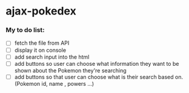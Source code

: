 # ajax-pokedex


### My to do list:
- [ ] fetch the file from API
- [ ] display it on console
- [ ] add search input into the html
- [ ] add buttons so user can choose what information they want to be shown about the Pokemon they're searching
- [ ] add buttons so that user can choose what is their search based on. (Pokemon id, name , powers ...)